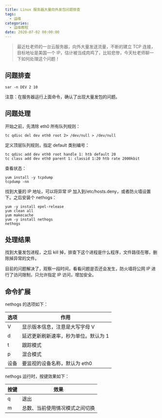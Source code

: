 ```yaml
---
title: Linux 服务器大量向外发包问题排查
tags:
  - 运维
categories:
  - 运维教程
date: 2020-07-02 00:00:00
---
```


> 最近杜老师的一台云服务器，向外大量发送流量，不断的建立 TCP 连接，目标地址是美国一个 IP，估计被当成肉鸡了，比较悲惨，今天杜老师聊一下如何处理这个问题！

<!-- more -->

## 问题排查

```
sar -n DEV 2 10
```

注意：在服务器运行上面命令，确认了出现大量发包的问题。

## 问题处理

开始之前，先清除 eth0 所有队列规则：

```
tc qdisc del dev eth0 root 2> /dev/null > /dev/null
```

定义顶层队列规则，指定 default 类别编号：

```
tc qdisc add dev eth0 root handle 1: htb default 20
tc class add dev eth0 parent 1: classid 1:20 htb rate 2000kbit
```

查看状态：

```
yum install -y tcpdump
tcpdump -nn
```

找到大量的 IP 地址，可以将异常 IP 加入到/etc/hosts.deny，或者防火墙设置下。之后安装个 nethogs：

```
yum -y install epel-release
yum clean all
yum makecache
yum -y install nethogs
nethogs
```

## 处理结果

找到大量发包进程，之后 kill 掉，排查下这个进程是什么程序，文件路径在哪，删除掉异常的文件。

目前的问题解决了，观察一段时间，看看问题是否还会发生，防火墙将公网 IP 进行了访问限制，只允许指定 IP 访问，增加安全。

## 命令扩展

nethogs 的选项如下：

| 选项 | 作用 |
| - | - |
| V | 显示版本信息，注意是大写字母 V |
| d | 延迟更新刷新速率，秒为单位。默认为 1 |
| t | 跟踪模式 |
| p | 混合模式 |
| 设备 | 要监视的设备名称，默认为 eth0 |
			
nethogs 运行时，按键效果如下：

| 按键 | 效果 |
| - | - |
| q | 退出 |
| m | 总数、当前使用情况模式之间切换 |